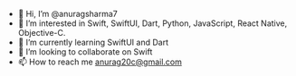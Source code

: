- 👋 Hi, I’m @anuragsharma7
- 👀 I’m interested in Swift, SwiftUI, Dart, Python, JavaScript, React Native, Objective-C.
- 🌱 I’m currently learning SwiftUI and Dart
- 💞️ I’m looking to collaborate on Swift
- 📫 How to reach me anurag20c@gmail.com

<!---
anuragsharma7/anuragsharma7 is a ✨ special ✨ repository because its `README.md` (this file) appears on your GitHub profile.
You can click the Preview link to take a look at your changes.
--->
